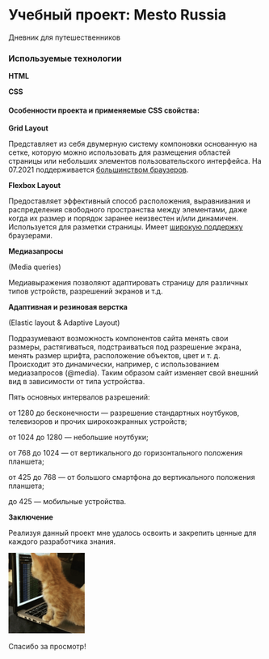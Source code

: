 # Учебный проект: Mesto Russia
Дневник для путешественников
### Используемые технологии

**HTML**

**CSS**

#### Особенности проекта и применяемые CSS свойства:

**Grid Layout**

Представляет из себя двумерную систему компоновки основанную на сетке, которую можно использовать для размещения областей страницы или небольших элементов пользовательского интерфейса. На 07.2021 поддерживается [большинством браузеров](https://caniuse.com/?search=grid).

**Flexbox Layout**

Предоставляет эффективный способ расположения, выравнивания и распределения свободного пространства между элементами, даже когда их размер и порядок заранее неизвестен и/или динамичен. Используется для разметки страницы. Имеет [широкую поддержку](https://caniuse.com/?search=flex) браузерами.

**Медиазапросы**

(Media queries)

Медиавыражения позволяют адаптировать страницу для различных типов устройств, разрешений экранов и т.д.

**Адаптивная и резиновая верстка**

(Elastic layout & Adaptive Layout)

Подразумевают возможность компонентов сайта менять свои размеры, растягиваться, подстраиваться под разрешение экрана, менять размер шрифта, расположение объектов, цвет и т. д. Происходит это динамически, например, с использованием медиазапросов (@media). Таким образом сайт изменяет свой внешний вид в зависимости от типа устройства.

Пять основных интервалов разрешений:

от 1280 до бесконечности — разрешение стандартных ноутбуков, телевизоров и прочих широкоэкранных устройств;

от 1024 до 1280 — небольшие ноутбуки;

от 768 до 1024  — от вертикального до горизонтального положения планшета;

от 425 до 768 — от большого смартфона до вертикального положения планшета;

до 425 — мобильные устройства.

**Заключение**

Реализуя данный проект мне удалось освоить и закрепить ценные для каждого разработчика знания.

<img  src="./images/cat-meme.gif" width="30%">

Спасибо за просмотр!

